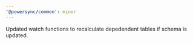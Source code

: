 ```yaml
---
'@powersync/common': minor
---
```


Updated watch functions to recalculate depedendent tables if schema is updated.
